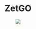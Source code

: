 # ZetGO
<img src="https://github-readme-stats.vercel.app/api/top-langs/?username=Zetgohack&layout=compact&show_icons=true&theme=radical&border_radius=50&custom_title=%D0%BE%D0%BA%D0%B0%D0%BA">
<style>
    html * {
        text-align: center;
    }
</style>

